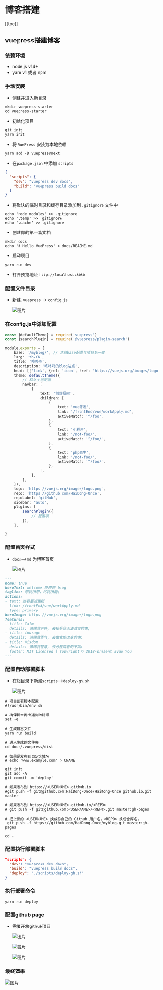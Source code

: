 # 博客搭建

[[toc]]

## vuepress搭建博客

### 依赖环境

- node.js v14+
- yarn v1 或者 npm

### 手动安装

- 创建并进入新目录

```shell
mkdir vuepress-starter
cd vuepress-starter
```

- 初始化项目

```shell
git init
yarn init
```

- 将 `VuePress` 安装为本地依赖

```shell
yarn add -D vuepress@next
```

- 在`package.json` 中添加 `scripts`

```json
{
  "scripts": {
    "dev": "vuepress dev docs",
    "build": "vuepress build docs"
  }
}
```

- 将默认的临时目录和缓存目录添加到 `.gitignore` 文件中

```shell
echo 'node_modules' >> .gitignore
echo '.temp' >> .gitignore
echo '.cache' >> .gitignore
```

- 创建你的第一篇文档

```shell
mkdir docs
echo '# Hello VuePress' > docs/README.md
```

- 启动项目

```shell
yarn run dev
```

- 打开预览地址 `http://localhost:8080`

### 配置文件目录

- 新建`.vuepress `-> `config.js`

  ![图片](/images/frontEnd/img_18.png)

### 在config.js中添加配置

```ts
const {defaultTheme} = require('vuepress')
const {searchPlugin} = require('@vuepress/plugin-search')

module.exports = {
    base: '/myblog/', // 注意base配置与项目名一致
    lang: 'zh-CN',
    title: '咚咚咚',
    description: '咚咚咚的blog站点',
    head: [['link', {rel: 'icon', href: 'https://vuejs.org/images/logo.png'}]],
    theme: defaultTheme({
        // 默认主题配置
        navbar: [
            {
                text: '前端框架',
                children: [
                    {
                        text: 'vue开发',
                        link: '/frontEnd/vue/workApply.md',
                        activeMatch: '^/foo',
                    },
                    {
                        text: '小程序',
                        link: '/not-foo/',
                        activeMatch: '^/foo/',
                    },
                    {
                        text: 'php原生',
                        link: '/not-foo/',
                        activeMatch: '^/foo/',
                    },
                ],
            },
        ],
    }),
    logo: 'https://vuejs.org/images/logo.png',
    repo: 'https://github.com/HaiDong-Once',
    repoLabel: 'gitHub',
    sidebar: "auto",
    plugins: [
        searchPlugin({
            // 配置项
        }),
    ],

}
```

### 配置首页样式
- `docs`——>`md` 为博客首页

  ![图片](/images/frontEnd/img_19.png)

```markdown
---
home: true
heroText: welcome 咚咚咚 blog
tagline: 想我所想，尽我所能;
actions:
- text: 查看最近更新
  link: /frontEnd/vue/workApply.md
  type: primary
heroImage: https://vuejs.org/images/logo.png
features:
- title: Calm
  details: 请赐我平静, 去接受我无法改变的事;
- title: Courage
  details: 请赐我勇气, 去做我能改变的事;
- title: Wisdom
  details: 请赐我智慧, 去分辨两者的不同;
  footer: MIT Licensed | Copyright © 2018-present Evan You
---
```

### 配置自动部署脚本
- 在根目录下新建`scripts`——>`deploy-gh.sh`

  ![图片](/images/frontEnd/img_20.png)

```shell
# 项目部署脚本配置
#!/usr/bin/env sh

# 确保脚本抛出遇到的错误
set -e

# 生成静态文件
yarn run build

# 进入生成的文件夹
cd docs/.vuepress/dist

# 如果是发布到自定义域名
# echo 'www.example.com' > CNAME

git init
git add -A
git commit -m 'deploy'

# 如果发布到 https://<USERNAME>.github.io
#git push -f git@github.com:HaiDong-Once/HaiDong-Once.github.io.git master

# 如果发布到 https://<USERNAME>.github.io/<REPO>
# git push -f git@github.com:<USERNAME>/<REPO>.git master:gh-pages

# 把上面的 <USERNAME> 换成你自己的 Github 用户名，<REPO> 换成仓库名，
 git push -f https://github.com/HaiDong-Once/myblog.git master:gh-pages

cd -
```

### 配置执行部署脚本
```json
"scripts": {
  "dev": "vuepress dev docs",
  "build": "vuepress build docs",
  "deploy": "./scripts/deploy-gh.sh"
}
```

### 执行部署命令
```shell
yarn run deploy
```

### 配置github page
- 需要开放github项目

  ![图片](/images/frontEnd/img_21.png)

  ![图片](/images/frontEnd/img_22.png)

  ![图片](/images/frontEnd/img_23.png)

### 最终效果
  ![图片](/images/frontEnd/img_24.png)